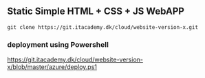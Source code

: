 ## Static Simple HTML + CSS + JS WebAPP


```
git clone https://git.itacademy.dk/cloud/website-version-x.git

```


### deployment using Powershell

https://git.itacademy.dk/cloud/website-version-x/blob/master/azure/deploy.ps1

